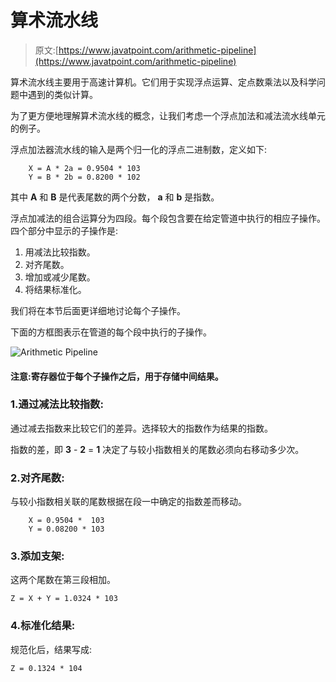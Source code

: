 # 算术流水线

> 原文:[https://www.javatpoint.com/arithmetic-pipeline](https://www.javatpoint.com/arithmetic-pipeline)

算术流水线主要用于高速计算机。它们用于实现浮点运算、定点数乘法以及科学问题中遇到的类似计算。

为了更方便地理解算术流水线的概念，让我们考虑一个浮点加法和减法流水线单元的例子。

浮点加法器流水线的输入是两个归一化的浮点二进制数，定义如下:

```
    X = A * 2a = 0.9504 * 103
    Y = B * 2b = 0.8200 * 102

```

其中 **A** 和 **B** 是代表尾数的两个分数， **a** 和 **b** 是指数。

浮点加减法的组合运算分为四段。每个段包含要在给定管道中执行的相应子操作。四个部分中显示的子操作是:

1.  用减法比较指数。
2.  对齐尾数。
3.  增加或减少尾数。
4.  将结果标准化。

我们将在本节后面更详细地讨论每个子操作。

下面的方框图表示在管道的每个段中执行的子操作。

![Arithmetic Pipeline](../Images/e29b93606be8af042a201f0ca0144382.png)

#### 注意:寄存器位于每个子操作之后，用于存储中间结果。

### 1.通过减法比较指数:

通过减去指数来比较它们的差异。选择较大的指数作为结果的指数。

指数的差，即 **3** - **2** = **1** 决定了与较小指数相关的尾数必须向右移动多少次。

### 2.对齐尾数:

与较小指数相关联的尾数根据在段一中确定的指数差而移动。

```
	X = 0.9504 *  103
	Y = 0.08200 * 103

```

### 3.添加支架:

这两个尾数在第三段相加。

```
Z = X + Y = 1.0324 * 103

```

### 4.标准化结果:

规范化后，结果写成:

```
Z = 0.1324 * 104

```